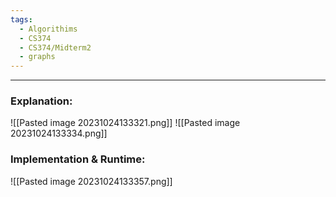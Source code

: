 ```yaml
---
tags:
  - Algorithims
  - CS374
  - CS374/Midterm2
  - graphs
---
```

---

### Explanation:
![[Pasted image 20231024133321.png]]
![[Pasted image 20231024133334.png]]

### Implementation & Runtime:
![[Pasted image 20231024133357.png]]

